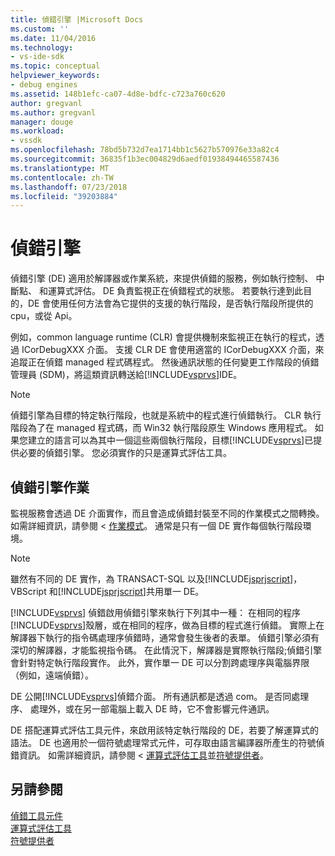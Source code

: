 ```yaml
---
title: 偵錯引擎 |Microsoft Docs
ms.custom: ''
ms.date: 11/04/2016
ms.technology:
- vs-ide-sdk
ms.topic: conceptual
helpviewer_keywords:
- debug engines
ms.assetid: 148b1efc-ca07-4d8e-bdfc-c723a760c620
author: gregvanl
ms.author: gregvanl
manager: douge
ms.workload:
- vssdk
ms.openlocfilehash: 78bd5b732d7ea1714bb1c5627b570976e33a82c4
ms.sourcegitcommit: 36835f1b3ec004829d6aedf01938494465587436
ms.translationtype: MT
ms.contentlocale: zh-TW
ms.lasthandoff: 07/23/2018
ms.locfileid: "39203884"
---
```

# <a name="debug-engine"></a>偵錯引擎
偵錯引擎 (DE) 適用於解譯器或作業系統，來提供偵錯的服務，例如執行控制、 中斷點、 和運算式評估。 DE 負責監視正在偵錯程式的狀態。 若要執行達到此目的，DE 會使用任何方法會為它提供的支援的執行階段，是否執行階段所提供的 cpu，或從 Api。  
  
 例如，common language runtime (CLR) 會提供機制來監視正在執行的程式，透過 ICorDebugXXX 介面。 支援 CLR DE 會使用適當的 ICorDebugXXX 介面，來追蹤正在偵錯 managed 程式碼程式。 然後通訊狀態的任何變更工作階段的偵錯管理員 (SDM)，將這類資訊轉送給[!INCLUDE[vsprvs](../../code-quality/includes/vsprvs_md.md)]IDE。  
  
> [!NOTE]
>  偵錯引擎為目標的特定執行階段，也就是系統中的程式進行偵錯執行。 CLR 執行階段為了在 managed 程式碼，而 Win32 執行階段原生 Windows 應用程式。 如果您建立的語言可以為其中一個這些兩個執行階段，目標[!INCLUDE[vsprvs](../../code-quality/includes/vsprvs_md.md)]已提供必要的偵錯引擎。 您必須實作的只是運算式評估工具。  
  
## <a name="debug-engine-operation"></a>偵錯引擎作業  
 監視服務會透過 DE 介面實作，而且會造成偵錯封裝至不同的作業模式之間轉換。 如需詳細資訊，請參閱 <<c0> [ 作業模式](../../extensibility/debugger/operational-modes.md)。 通常是只有一個 DE 實作每個執行階段環境。  
  
> [!NOTE]
>  雖然有不同的 DE 實作，為 TRANSACT-SQL 以及[!INCLUDE[jsprjscript](../../debugger/debug-interface-access/includes/jsprjscript_md.md)]，VBScript 和[!INCLUDE[jsprjscript](../../debugger/debug-interface-access/includes/jsprjscript_md.md)]共用單一 DE。  
  
 [!INCLUDE[vsprvs](../../code-quality/includes/vsprvs_md.md)] 偵錯啟用偵錯引擎來執行下列其中一種： 在相同的程序[!INCLUDE[vsprvs](../../code-quality/includes/vsprvs_md.md)]殼層，或在相同的程序，做為目標的程式進行偵錯。 實際上在解譯器下執行的指令碼處理序偵錯時，通常會發生後者的表單。 偵錯引擎必須有深切的解譯器，才能監視指令碼。 在此情況下，解譯器是實際執行階段;偵錯引擎會針對特定執行階段實作。 此外，實作單一 DE 可以分割跨處理序與電腦界限 （例如，遠端偵錯）。  
  
 DE 公開[!INCLUDE[vsprvs](../../code-quality/includes/vsprvs_md.md)]偵錯介面。 所有通訊都是透過 com。 是否同處理序、 處理外，或在另一部電腦上載入 DE 時，它不會影響元件通訊。  
  
 DE 搭配運算式評估工具元件，來啟用該特定執行階段的 DE，若要了解運算式的語法。 DE 也適用於一個符號處理常式元件，可存取由語言編譯器所產生的符號偵錯資訊。 如需詳細資訊，請參閱 <<c0> [ 運算式評估工具](../../extensibility/debugger/expression-evaluator.md)並[符號提供者](../../extensibility/debugger/symbol-provider.md)。  
  
## <a name="see-also"></a>另請參閱  
 [偵錯工具元件](../../extensibility/debugger/debugger-components.md)   
 [運算式評估工具](../../extensibility/debugger/expression-evaluator.md)   
 [符號提供者](../../extensibility/debugger/symbol-provider.md)